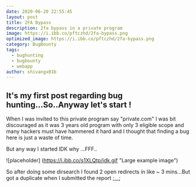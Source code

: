 ```yaml
---
date: 2020-06-20 22:55:45
layout: post
title: 2FA Bypass
description: 2fa bypass in a private program
image: https://i.ibb.co/pftczhd/2fa-bypass.png
optimized_image: https://i.ibb.co/pftczhd/2fa-bypass.png
category: BugBounty
tags:
  - bughunting
  - bugbounty
  - webapp
author: shivangx01b
---
```


## It's my first post regarding bug hunting...So..Anyway let's start !

When I was invited to this private program say "private.com" I was bit discouraged as it was 3 years old program with only 3 eligible scope and many hackers must have hammered it hard and  I thought that finding a bug here is just a waste of time.

But any way I started IDK why ...FFF..

![placeholder] (https://i.ibb.co/s1XLQtp/idk.gif "Large example image")

So after doing some dirsearch I found 2 open redirects in like ~ 3 mins...But got a duplicate when I submitted the report ;__;
